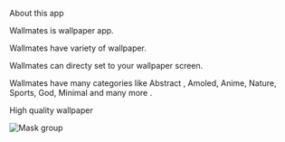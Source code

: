 About this app

Wallmates is wallpaper app.

Wallmates have variety of wallpaper.

Wallmates can directy set to your wallpaper screen.

Wallmates have many categories like Abstract , Amoled, Anime, Nature, Sports, God, Minimal and many more .

High quality wallpaper 



![Mask group](https://user-images.githubusercontent.com/109271471/194060834-e3ee9d86-8f5c-4c98-bae1-e28977676b65.png)
